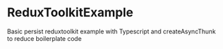 # ReduxToolkitExample
Basic persist reduxtoolkit example with Typescript and createAsyncThunk to reduce boilerplate code
